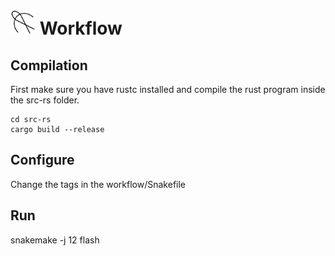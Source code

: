 # <img src="volans.png" width="40" height="40" /> Workflow

## Compilation
First make sure you have rustc installed and compile the rust program inside the src-rs folder.   
```
cd src-rs
cargo build --release
```

## Configure
Change the tags in the workflow/Snakefile

## Run
snakemake -j 12 flash
